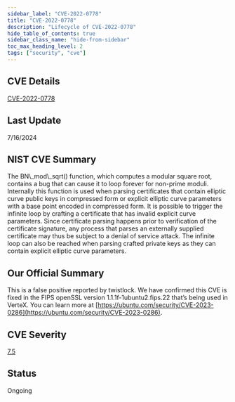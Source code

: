 ```yaml
---
sidebar_label: "CVE-2022-0778"
title: "CVE-2022-0778"
description: "Lifecycle of CVE-2022-0778"
hide_table_of_contents: true
sidebar_class_name: "hide-from-sidebar"
toc_max_heading_level: 2
tags: ["security", "cve"]
---
```


## CVE Details

[CVE-2022-0778](https://nvd.nist.gov/vuln/detail/CVE-2022-0778)

## Last Update

7/16/2024

## NIST CVE Summary

The BN\\\_mod\\\_sqrt() function, which computes a modular square root, contains a bug that can cause it to loop forever
for non-prime moduli. Internally this function is used when parsing certificates that contain elliptic curve public keys
in compressed form or explicit elliptic curve parameters with a base point encoded in compressed form. It is possible to
trigger the infinite loop by crafting a certificate that has invalid explicit curve parameters. Since certificate
parsing happens prior to verification of the certificate signature, any process that parses an externally supplied
certificate may thus be subject to a denial of service attack. The infinite loop can also be reached when parsing
crafted private keys as they can contain explicit elliptic curve parameters.

## Our Official Summary

This is a false positive reported by twistlock. We have confirmed this CVE is fixed in the FIPS openSSL version
1.1.1f-1ubuntu2.fips.22 that’s being used in VerteX. You can learn more at
[https://ubuntu.com/security/CVE-2023-0286](https://ubuntu.com/security/CVE-2023-0286).

## CVE Severity

[7.5](https://nvd.nist.gov/vuln/detail/CVE-2022-0778)

## Status

Ongoing
